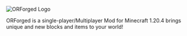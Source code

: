 ![ORForged Logo](https://cdn.discordapp.com/attachments/1216411254428795050/1255573139623116861/ORForged.png?ex=667d9f1b&is=667c4d9b&hm=c3bd9d63284ed4ba6320dd353619b6f1d53992a93e3b8350d42ec425dedabe69&)

ORForged is a single-player/Multiplayer Mod for Minecraft 1.20.4 brings unique and new blocks and items to your world!
